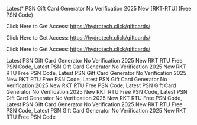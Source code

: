 Latest* PSN Gift Card Generator No Verification 2025 New [RKT-RTU] (Free PSN Code)

Click Here to Get Access: https://hydrotech.click/giftcards/

Click Here to Get Access: https://hydrotech.click/giftcards/

Click Here to Get Access: https://hydrotech.click/giftcards/

Latest PSN Gift Card Generator No Verification 2025 New RKT RTU Free PSN Code, Latest PSN Gift Card Generator No Verification 2025 New RKT RTU Free PSN Code, Latest PSN Gift Card Generator No Verification 2025 New RKT RTU Free PSN Code, Latest PSN Gift Card Generator No Verification 2025 New RKT RTU Free PSN Code, Latest PSN Gift Card Generator No Verification 2025 New RKT RTU Free PSN Code, Latest PSN Gift Card Generator No Verification 2025 New RKT RTU Free PSN Code, Latest PSN Gift Card Generator No Verification 2025 New RKT RTU Free PSN Code, Latest PSN Gift Card Generator No Verification 2025 New RKT RTU Free PSN Code

